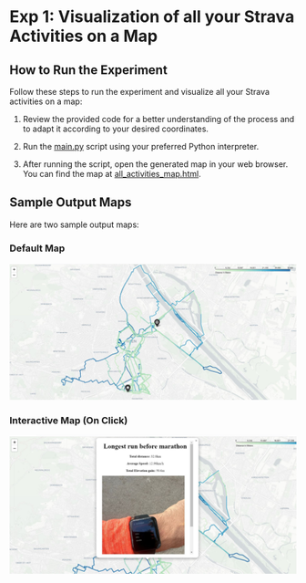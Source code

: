# Exp 1: Visualization of all your Strava Activities on a Map

## How to Run the Experiment

Follow these steps to run the experiment and visualize all your Strava activities on a map:

1. Review the provided code for a better understanding of the process and to adapt it according to your desired coordinates.

2. Run the [main.py](main.py) script using your preferred Python interpreter.

3. After running the script, open the generated map in your web browser. You can find the map at [all_activities_map.html](all_activities_map.html).

## Sample Output Maps

Here are two sample output maps:

### Default Map

![Default Map](../img/Map.JPG)

### Interactive Map (On Click)

![Interactive Map](../img/MapInteractive.JPG)
